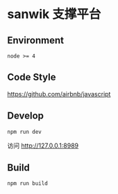 # sanwik 支撑平台

## Environment

```
node >= 4
```

## Code Style

https://github.com/airbnb/javascript

## Develop

```
npm run dev
```

访问 http://127.0.0.1:8989 

## Build

```
npm run build
```
